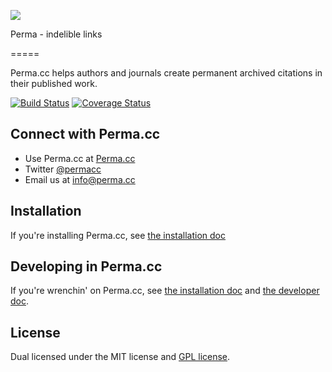 ![](https://raw.githubusercontent.com/harvard-lil/perma/develop/perma_web/static/img/watermark.png)

Perma - indelible links

=====

Perma.cc helps authors and journals create permanent archived citations in their published work.


[![Build Status](https://travis-ci.org/harvard-lil/perma.png?branch=develop)](https://travis-ci.org/harvard-lil/perma) [![Coverage Status](https://coveralls.io/repos/harvard-lil/perma/badge.png?branch=develop)](https://coveralls.io/r/harvard-lil/perma?branch=develop)

## Connect with Perma.cc

- Use Perma.cc at [Perma.cc](https://perma.cc)
- Twitter [@permacc](https://twitter.com/permacc)
- Email us at [info@perma.cc](mailto:info@perma.cc)

## Installation

If you're installing Perma.cc, see [the installation doc](https://github.com/harvard-lil/perma/blob/develop/install.md)

## Developing in Perma.cc

If you're wrenchin' on Perma.cc, see [the installation doc](https://github.com/harvard-lil/perma/blob/develop/install.md) and [the developer doc](https://github.com/harvard-lil/perma/blob/develop/developer.md).

## License

Dual licensed under the MIT license and [GPL license](http://www.gnu.org/licenses/gpl-3.0.html).
